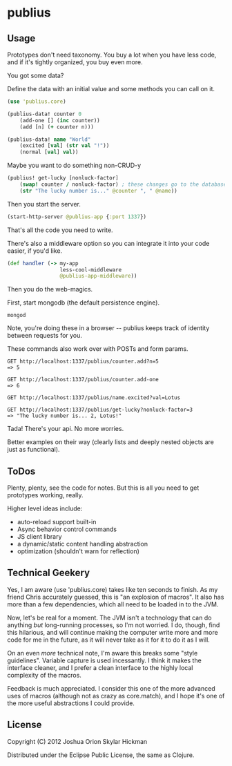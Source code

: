 # publius



## Usage

Prototypes don't need taxonomy. You buy a lot when you have less code, and if it's tightly organized, you buy even more.

You got some data?

Define the data with an initial value and some methods you can call on it.

```clojure
(use 'publius.core)

(publius-data! counter 0
    (add-one [] (inc counter))
    (add [n] (+ counter n)))

(publius-data! name "World"
    (excited [val] (str val "!"))
    (normal [val] val))
```

Maybe you want to do something non-CRUD-y

```clojure
(publius! get-lucky [nonluck-factor]
    (swap! counter / nonluck-factor) ; these changes go to the database
    (str "The lucky number is..." @counter ", " @name))
```

Then you start the server.

```clojure
(start-http-server @publius-app {:port 1337})
```

That's all the code you need to write. 

There's also a middleware option so you can integrate it into your code easier, if you'd like.

```clojure
(def handler (-> my-app
       	         less-cool-middleware
              	 @publius-app-middleware))
```

Then you do the web-magics. 

First, start mongodb (the default persistence engine).

	mongod

Note, you're doing these in a browser -- publius keeps track of identity between requests for you.

These commands also work over with POSTs and form params.

	GET http://localhost:1337/publius/counter.add?n=5
	=> 5

	GET http://localhost:1337/publius/counter.add-one
	=> 6

	GET http://localhost:1337/publius/name.excited?val=Lotus

	GET http://localhost:1337/publius/get-lucky?nonluck-factor=3
	=> "The lucky number is... 2, Lotus!"

Tada! There's your api. No more worries. 

Better examples on their way (clearly lists and deeply nested objects are just as functional). 

## ToDos

Plenty, plenty, see the code for notes. But this is all you need to get prototypes working, really.

Higher level ideas include:
* auto-reload support built-in
* Async behavior control commands
* JS client library
* a dynamic/static content handling abstraction
* optimization (shouldn't warn for reflection)

## Technical Geekery

Yes, I am aware (use 'publius.core) takes like ten seconds to finish. As my friend Chris accurately guessed, this is "an explosion of macros". It also has more than a few dependencies, which all need to be loaded in to the JVM. 

Now, let's be real for a moment. The JVM isn't a technology that can do anything *but* long-running processes, so I'm not worried. I do, though, find this hilarious, and will continue making the computer write more and more code for me in the future, as it will never take as it for it to do it as I will. 

On an even _more_ technical note, I'm aware this breaks some "style guidelines". Variable capture is used incessantly. I think it makes the interface cleaner, and I prefer a clean interface to the highly local complexity of the macros. 

Feedback is much appreciated. I consider this one of the more advanced uses of macros (although not as crazy as core.match), and I hope it's one of the more useful abstractions I could provide.

## License

Copyright (C) 2012 Joshua Orion Skylar Hickman

Distributed under the Eclipse Public License, the same as Clojure.
